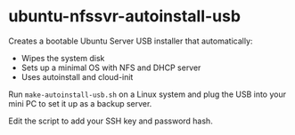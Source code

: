 # ubuntu-nfssvr-autoinstall-usb

Creates a bootable Ubuntu Server USB installer that automatically:
- Wipes the system disk
- Sets up a minimal OS with NFS and DHCP server
- Uses autoinstall and cloud-init

Run `make-autoinstall-usb.sh` on a Linux system and plug the USB into your mini PC to set it up as a backup server.

Edit the script to add your SSH key and password hash.
